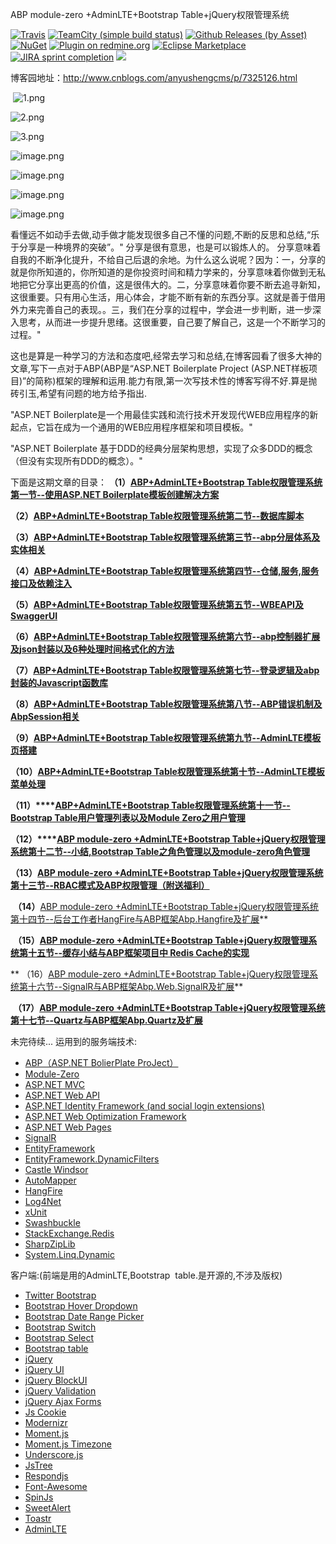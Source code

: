 ABP module-zero +AdminLTE+Bootstrap Table+jQuery权限管理系统

[![Travis](https://img.shields.io/travis/rust-lang/rust.svg)](https://docs.travis-ci.com/user/languages/csharp/)
[![TeamCity (simple build status)](https://img.shields.io/teamcity/http/teamcity.jetbrains.com/s/bt345.svg)](https://github.com/Jimmey-Jiang/Common.Utility)
[![Github Releases (by Asset)](https://img.shields.io/github/downloads/atom/atom/latest/atom-amd64.deb.svg)](https://github.com/Jimmey-Jiang/ABP-ASP.NET-Boilerplate-Project-CMS)
[![NuGet](https://img.shields.io/nuget/v/DotnetSpider2.Extension.svg)](https://www.nuget.org/packages)
[![Plugin on redmine.org](https://img.shields.io/redmine/plugin/stars/redmine_xlsx_format_issue_exporter.svg)](https://github.com/Jimmey-Jiang/ABP-ASP.NET-Boilerplate-Project-CMS)
[![Eclipse Marketplace](https://img.shields.io/eclipse-marketplace/last-update/notepad4e.svg)](https://github.com/Jimmey-Jiang/ABP-ASP.NET-Boilerplate-Project-CMS)
[![JIRA sprint completion](https://img.shields.io/jira/sprint/https/jira.spring.io/94.svg)](https://github.com/Jimmey-Jiang/ABP-ASP.NET-Boilerplate-Project-CMS)
[![](https://img.shields.io/bitbucket/issues-raw/atlassian/python-bitbucket.svg)](https://github.com/Jimmey-Jiang/ABP-ASP.NET-Boilerplate-Project-CMS)

博客园地址：http://www.cnblogs.com/anyushengcms/p/7325126.html


 ![1.png](http://upload-images.jianshu.io/upload_images/6855212-8d191ff98c8946f2.png?imageMogr2/auto-orient/strip%7CimageView2/2/w/1240)


![2.png](http://upload-images.jianshu.io/upload_images/6855212-7a978b6886d1768c.png?imageMogr2/auto-orient/strip%7CimageView2/2/w/1240)

![3.png](http://upload-images.jianshu.io/upload_images/6855212-db94be8a19ad98d6.png?imageMogr2/auto-orient/strip%7CimageView2/2/w/1240)

![image.png](http://upload-images.jianshu.io/upload_images/6855212-9bd286dec4b39722.png?imageMogr2/auto-orient/strip%7CimageView2/2/w/1240)

![image.png](http://upload-images.jianshu.io/upload_images/6855212-3e5b67fa4b0b3364.png?imageMogr2/auto-orient/strip%7CimageView2/2/w/1240)

![image.png](http://upload-images.jianshu.io/upload_images/6855212-309ab925f4e486af.png?imageMogr2/auto-orient/strip%7CimageView2/2/w/1240)

![image.png](http://upload-images.jianshu.io/upload_images/6855212-c418ca1f07e972a1.png?imageMogr2/auto-orient/strip%7CimageView2/2/w/1240)


  看懂远不如动手去做,动手做才能发现很多自己不懂的问题,不断的反思和总结,“乐于分享是一种境界的突破”。" 分享是很有意思，也是可以锻炼人的。 分享意味着自我的不断净化提升，不给自己后退的余地。为什么这么说呢？因为：一，分享的就是你所知道的，你所知道的是你投资时间和精力学来的，分享意味着你做到无私地把它分享出更高的价值，这是很伟大的。二，分享意味着你要不断去追寻新知，这很重要。只有用心生活，用心体会，才能不断有新的东西分享。这就是善于借用外力来完善自己的表现。。三，我们在分享的过程中，学会进一步判断，进一步深入思考，从而进一步提升思绪。这很重要，自己要了解自己，这是一个不断学习的过程。"

   这也是算是一种学习的方法和态度吧,经常去学习和总结,在博客园看了很多大神的文章,写下一点对于ABP(ABP是“ASP.NET Boilerplate Project (ASP.NET样板项目)”的简称)框架的理解和运用.能力有限,第一次写技术性的博客写得不好.算是抛砖引玉,希望有问题的地方给予指出. 

 "ASP.NET Boilerplate是一个用最佳实践和流行技术开发现代WEB应用程序的新起点，它旨在成为一个通用的WEB应用程序框架和项目模板。"

"ASP.NET Boilerplate 基于DDD的经典分层架构思想，实现了众多DDD的概念（但没有实现所有DDD的概念）。"

下面是这期文章的目录：
**（1）[ABP+AdminLTE+Bootstrap Table权限管理系统第一节--使用ASP.NET Boilerplate模板创建解决方案](http://www.cnblogs.com/anyushengcms/p/abp.html)**

**（2）[ABP+AdminLTE+Bootstrap Table权限管理系统第二节--数据库脚本](http://www.cnblogs.com/anyushengcms/p/7448804.html)**

**（3）[ABP+AdminLTE+Bootstrap Table权限管理系统第三节--abp分层体系及实体相关](http://www.cnblogs.com/anyushengcms/p/7259053.html)**

**（4）[ABP+AdminLTE+Bootstrap Table权限管理系统第四节--仓储,服务,服务接口及依赖注入](http://www.cnblogs.com/anyushengcms/p/7261778.html)**

**（5）[ABP+AdminLTE+Bootstrap Table权限管理系统第五节--WBEAPI及SwaggerUI](http://www.cnblogs.com/anyushengcms/p/7261782.html)**

**（6）[ABP+AdminLTE+Bootstrap Table权限管理系统第六节--abp控制器扩展及json封装以及6种处理时间格式化的方法](http://www.cnblogs.com/anyushengcms/p/7261795.html)**

**（7）[ABP+AdminLTE+Bootstrap Table权限管理系统第七节--登录逻辑及abp封装的Javascript函数库](http://www.cnblogs.com/anyushengcms/p/7261809.html)**

**（8）[ABP+AdminLTE+Bootstrap Table权限管理系统第八节--ABP错误机制及AbpSession相关](http://www.cnblogs.com/anyushengcms/p/7261815.html)**

**（9）[ABP+AdminLTE+Bootstrap Table权限管理系统第九节--AdminLTE模板页搭建](http://www.cnblogs.com/anyushengcms/p/7261822.html)**

**（10）[ABP+AdminLTE+Bootstrap Table权限管理系统第十节--AdminLTE模板菜单处理](http://www.cnblogs.com/anyushengcms/p/7261827.html)**

**（11）****[ABP+AdminLTE+Bootstrap Table权限管理系统第十一节--Bootstrap Table用户管理列表以及Module Zero之用户管理](http://www.cnblogs.com/anyushengcms/p/7261834.html)**

**（12）****[ABP module-zero +AdminLTE+Bootstrap Table+jQuery权限管理系统第十二节--小结,Bootstrap Table之角色管理以及module-zero角色管理](http://www.cnblogs.com/anyushengcms/p/7435852.html)**

**（13）[ABP module-zero +AdminLTE+Bootstrap Table+jQuery权限管理系统第十三节--RBAC模式及ABP权限管理（附送福利）](http://www.cnblogs.com/anyushengcms/p/7880038.html)**

 **（14）**[ABP module-zero +AdminLTE+Bootstrap Table+jQuery权限管理系统第十四节--后台工作者HangFire与ABP框架Abp.Hangfire及扩展](http://www.cnblogs.com/anyushengcms/p/7927314.html)**

 **（15）[ABP module-zero +AdminLTE+Bootstrap Table+jQuery权限管理系统第十五节--缓存小结与ABP框架项目中 Redis Cache的实现](http://www.cnblogs.com/anyushengcms/p/8013201.html)**

** （16）[ABP module-zero +AdminLTE+Bootstrap Table+jQuery权限管理系统第十六节--SignalR与ABP框架Abp.Web.SignalR及扩展](http://www.cnblogs.com/anyushengcms/p/8035924.html)**

 **（17）[ABP module-zero +AdminLTE+Bootstrap Table+jQuery权限管理系统第十七节--Quartz与ABP框架Abp.Quartz及扩展](http://www.cnblogs.com/anyushengcms/p/8037569.html)**

未完待续...
运用到的服务端技术:
- [ABP（ASP.NET BolierPlate ProJect）](https://github.com/aspnetboilerplate)
- [Module-Zero](https://github.com/aspnetboilerplate/module-zero)
- [ASP.NET MVC](http://www.asp.net/mvc)
- [ASP.NET Web API](http://www.asp.net/web-api)
- [ASP.NET Identity Framework (and social login extensions)](http://www.asp.net/identity)
- [ASP.NET Web Optimization Framework](http://www.asp.net/mvc/overview/performance/bundling-and-minification)
- [ASP.NET Web Pages](https://docs.microsoft.com/zh-cn/aspnet/web-pages/)
- [SignalR](http://www.asp.net/signalr)
- [EntityFramework](http://www.asp.net/entity-framework)
- [EntityFramework.DynamicFilters](https://github.com/jcachat/EntityFramework.DynamicFilters)
- [Castle Windsor](http://www.castleproject.org/projects/windsor/)
- [AutoMapper](http://automapper.org/)
- [HangFire](http://hangfire.io/)
- [Log4Net](https://logging.apache.org/log4net/)
- [xUnit](https://xunit.github.io/)
- [Swashbuckle](https://github.com/domaindrivendev/Swashbuckle)
- [StackExchange.Redis](https://github.com/StackExchange/StackExchange.Redis)
- [SharpZipLib](http://icsharpcode.github.io/SharpZipLib/)
- [System.Linq.Dynamic](https://github.com/kahanu/System.Linq.Dynamic)

客户端:(前端是用的AdminLTE,Bootstrap  table.是开源的,不涉及版权)
- [Twitter Bootstrap](http://getbootstrap.com/)
- [Bootstrap Hover Dropdown](https://github.com/CWSpear/bootstrap-hover-dropdown)
- [Bootstrap Date Range Picker](https://github.com/dangrossman/bootstrap-daterangepicker)
- [Bootstrap Switch](http://www.bootstrap-switch.org/)
- [Bootstrap Select](http://silviomoreto.github.io/bootstrap-select)
- [Bootstrap table](http://bootstrap-table.wenzhixin.net.cn/)
- [jQuery](http://jquery.com/)
- [jQuery UI](http://jqueryui.com/)
- [jQuery BlockUI](http://malsup.com/jquery/block/)
- [jQuery Validation](http://jqueryvalidation.org/)
- [jQuery Ajax Forms](http://malsup.com/jquery/form/)
- [Js Cookie](https://github.com/js-cookie/js-cookie)
- [Modernizr](http://modernizr.com/)
- [Moment.js](http://momentjs.com/)
- [Moment.js Timezone](http://momentjs.com/timezone/)
- [Underscore.js](http://underscorejs.org/)
- [JsTree](https://www.jstree.com/)
- [Respondjs](https://github.com/scottjehl/Respond)
- [Font-Awesome](http://fontawesome.io/)
- [SpinJs](http://fgnass.github.io/spin.js/)
- [SweetAlert](http://t4t5.github.io/sweetalert/)
- [Toastr](http://codeseven.github.io/toastr/)
- [AdminLTE](https://adminlte.io/themes/AdminLTE/index2.html)




